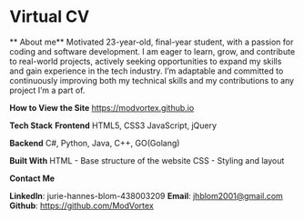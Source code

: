 # Virtual CV
 
** About me**
Motivated 23-year-old, final-year student, with a passion for coding and software development. I am eager to learn, grow, and contribute to real-world projects, 
actively seeking opportunities to expand my skills and gain experience in the tech industry.
I’m adaptable and committed to continuously improving both my technical skills and my contributions to any project I’m a part of.

**How to View the Site**
https://modvortex.github.io

 **Tech Stack**
**Frontend**
HTML5, CSS3
JavaScript, jQuery

**Backend**
C#, Python, Java, C++, GO(Golang)

**Built With**
HTML - Base structure of the website
CSS - Styling and layout

**Contact Me**

**LinkedIn**: jurie-hannes-blom-438003209
**Email**: jhblom2001@gmail.com
**Github**: https://github.com/ModVortex


